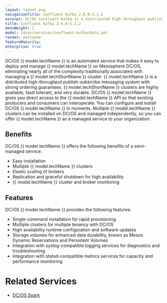 ```yaml
---
layout: layout.pug
navigationTitle: Confluent Kafka 2.6.0-5.1.2
excerpt: DC/OS Confluent Kafka is a distributed high-throughput publish-subscribe messaging system with strong ordering guarantees.
title: Confluent Kafka 2.6.0-5.1.2
menuWeight: 1
model: /dcos/services/confluent-kafka/data.yml
render: mustache
featureMaturity:
enterprise: true
---
```



DC/OS {{ model.techName }} is an automated service that makes it easy to deploy and manage {{ model.techName }} on Mesosphere DC/OS, eliminating nearly all of the complexity traditionally associated with managing a {{ model.techShortName }} cluster. {{ model.techName }} is a distributed high-throughput publish-subscribe messaging system with strong ordering guarantees. {{ model.techShortName }} clusters are highly available, fault tolerant, and very durable. DC/OS {{ model.techName }} gives you direct access to the {{ model.techName }} API so that existing producers and consumers can interoperate. You can configure and install DC/OS {{ model.techName }} in moments. Multiple {{ model.techName }} clusters can be installed on DC/OS and managed independently, so you can offer {{ model.techName }} as a managed service to your organization.

## Benefits

DC/OS {{ model.techName }} offers the following benefits of a semi-managed service:

*   Easy installation
*   Multiple {{ model.techName }} clusters
*   Elastic scaling of brokers
*   Replication and graceful shutdown for high availability
*   {{ model.techName }} cluster and broker monitoring

## Features

DC/OS {{ model.techName }} provides the following features:

*   Single-command installation for rapid provisioning
*   Multiple clusters for multiple tenancy with DC/OS
*   High availability runtime configuration and software updates
*   Storage volumes for enhanced data durability, known as Mesos Dynamic Reservations and Persistent Volumes
*   Integration with syslog-compatible logging services for diagnostics and troubleshooting
*   Integration with statsd-compatible metrics services for capacity and performance monitoring

# Related Services

*   [DC/OS Spark](/dcos/services/spark/)
